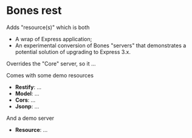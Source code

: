 # Bones rest

Adds "resource(s)" which is both

* A wrap of Express application;
* An experimental conversion of Bones "servers" that demonstrates a potential solution of upgrading to Express 3.x.

Overrides the "Core" server, so it ...

Comes with some demo resources

* **Restify**: ...
* **Model**: ...
* **Cors**: ...
* **Jsonp**: ...

And a demo server

* **Resource**: ...
